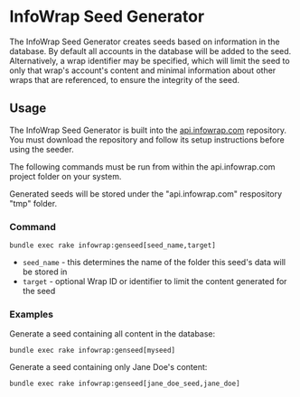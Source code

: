 # InfoWrap Seed Generator

The InfoWrap Seed Generator creates seeds based on information in the database. By default all accounts in the database will be added to the seed. Alternatively, a wrap identifier may be specified, which will limit the seed to only that wrap's account's content and minimal information about other wraps that are referenced, to ensure the integrity of the seed.


## Usage

The InfoWrap Seed Generator is built into the [api.infowrap.com](https://github.com/BizBuilt/api.infowrap.com) repository. You must download the repository and follow its setup instructions before using the seeder.

The following commands must be run from within the api.infowrap.com project folder on your system.

Generated seeds will be stored under the "api.infowrap.com" respository "tmp" folder.


### Command

	bundle exec rake infowrap:genseed[seed_name,target]

- `seed_name` - this determines the name of the folder this seed's data will be stored in
- `target` - optional Wrap ID or identifier to limit the content generated for the seed


### Examples

Generate a seed containing all content in the database:

	bundle exec rake infowrap:genseed[myseed]

Generate a seed containing only Jane Doe's content:

	bundle exec rake infowrap:genseed[jane_doe_seed,jane_doe]
